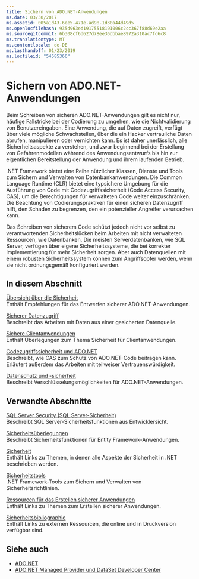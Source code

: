 ```yaml
---
title: Sichern von ADO.NET-Anwendungen
ms.date: 03/30/2017
ms.assetid: 005a1d43-6ee5-471e-ad98-1d30a44d49d5
ms.openlocfilehash: 935d963ed19175518191006c2cc367f88d69e2aa
ms.sourcegitcommit: 6b308cf6d627d78ee36dbbae8972a310ac7fd6c8
ms.translationtype: MT
ms.contentlocale: de-DE
ms.lasthandoff: 01/23/2019
ms.locfileid: "54585366"
---
```

# <a name="securing-adonet-applications"></a>Sichern von ADO.NET-Anwendungen
Beim Schreiben von sicheren ADO.NET-Anwendungen gilt es nicht nur, häufige Fallstricke bei der Codierung zu umgehen, wie die Nichtvalidierung von Benutzereingaben. Eine Anwendung, die auf Daten zugreift, verfügt über viele mögliche Schwachstellen, über die ein Hacker vertrauliche Daten abrufen, manipulieren oder vernichten kann. Es ist daher unerlässlich, alle Sicherheitsaspekte zu verstehen, und zwar beginnend bei der Erstellung von Gefahrenmodellen während des Anwendungsentwurfs bis hin zur eigentlichen Bereitstellung der Anwendung und ihrem laufenden Betrieb.  
  
 .NET Framework bietet eine Reihe nützlicher Klassen, Dienste und Tools zum Sichern und Verwalten von Datenbankanwendungen. Die Common Language Runtime (CLR) bietet eine typsichere Umgebung für die Ausführung von Code mit Codezugriffssicherheit (Code Access Security, CAS), um die Berechtigungen für verwalteten Code weiter einzuschränken. Die Beachtung von Codierungspraktiken für einen sicheren Datenzugriff hilft, den Schaden zu begrenzen, den ein potenzieller Angreifer verursachen kann.  
  
 Das Schreiben von sicherem Code schützt jedoch nicht vor selbst zu verantwortenden Sicherheitslücken beim Arbeiten mit nicht verwalteten Ressourcen, wie Datenbanken. Die meisten Serverdatenbanken, wie SQL Server, verfügen über eigene Sicherheitssysteme, die bei korrekter Implementierung für mehr Sicherheit sorgen. Aber auch Datenquellen mit einem robusten Sicherheitssystem können zum Angriffsopfer werden, wenn sie nicht ordnungsgemäß konfiguriert werden.  
  
## <a name="in-this-section"></a>In diesem Abschnitt  
 [Übersicht über die Sicherheit](../../../../docs/framework/data/adonet/security-overview.md)  
 Enthält Empfehlungen für das Entwerfen sicherer ADO.NET-Anwendungen.  
  
 [Sicherer Datenzugriff](../../../../docs/framework/data/adonet/secure-data-access.md)  
 Beschreibt das Arbeiten mit Daten aus einer gesicherten Datenquelle.  
  
 [Sichere Clientanwendungen](../../../../docs/framework/data/adonet/secure-client-applications.md)  
 Enthält Überlegungen zum Thema Sicherheit für Clientanwendungen.  
  
 [Codezugriffssicherheit und ADO.NET](../../../../docs/framework/data/adonet/code-access-security.md)  
 Beschreibt, wie CAS zum Schutz von ADO.NET-Code beitragen kann. Erläutert außerdem das Arbeiten mit teilweiser Vertrauenswürdigkeit.  
  
 [Datenschutz und -sicherheit](../../../../docs/framework/data/adonet/privacy-and-data-security.md)  
 Beschreibt Verschlüsselungsmöglichkeiten für ADO.NET-Anwendungen.  
  
## <a name="related-sections"></a>Verwandte Abschnitte  
 [SQL Server Security (SQL Server-Sicherheit)](../../../../docs/framework/data/adonet/sql/sql-server-security.md)  
 Beschreibt SQL Server-Sicherheitsfunktionen aus Entwicklersicht.  
  
 [Sicherheitsüberlegungen](../../../../docs/framework/data/adonet/ef/security-considerations.md)  
 Beschreibt Sicherheitsfunktionen für Entity Framework-Anwendungen.  
  
 [Sicherheit](../../../../docs/standard/security/index.md)  
 Enthält Links zu Themen, in denen alle Aspekte der Sicherheit in .NET beschrieben werden.  
  
 [Sicherheitstools](https://msdn.microsoft.com/library/2a3eb98a-2de6-4fba-b41c-01a74d354c11)  
 .NET Framework-Tools zum Sichern und Verwalten von Sicherheitsrichtlinien.  
  
 [Ressourcen für das Erstellen sicherer Anwendungen](https://msdn.microsoft.com/library/0ebf5f69-76f2-498a-a2df-83cf3443e132)  
 Enthält Links zu Themen zum Erstellen sicherer Anwendungen.  
  
 [Sicherheitsbibliographie](/visualstudio/ide/security-bibliography)  
 Enthält Links zu externen Ressourcen, die online und in Druckversion verfügbar sind.  
  
## <a name="see-also"></a>Siehe auch
- [ADO.NET](../../../../docs/framework/data/adonet/index.md)
- [ADO.NET Managed Provider und DataSet Developer Center](https://go.microsoft.com/fwlink/?LinkId=217917)

